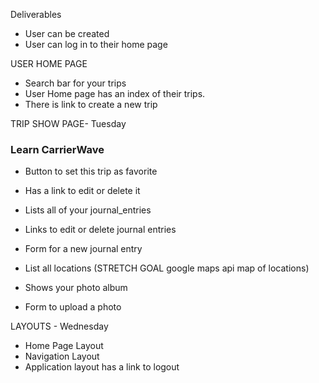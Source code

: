 Deliverables

- User can be created
- User can log in to their home page

USER HOME PAGE
- Search bar for your trips
- User Home page has an index of their trips.
- There is link to create a new trip

TRIP SHOW PAGE- Tuesday
### Learn CarrierWave ###
* Button to set this trip as favorite
* Has a link to edit or delete it
* Lists all of your journal_entries
* Links to edit or delete journal entries
* Form for a new journal entry
* List all locations (STRETCH GOAL google maps api map of locations)

* Shows your photo album
* Form to upload a photo



LAYOUTS - Wednesday
* Home Page Layout
* Navigation Layout
* Application layout has a link to logout

